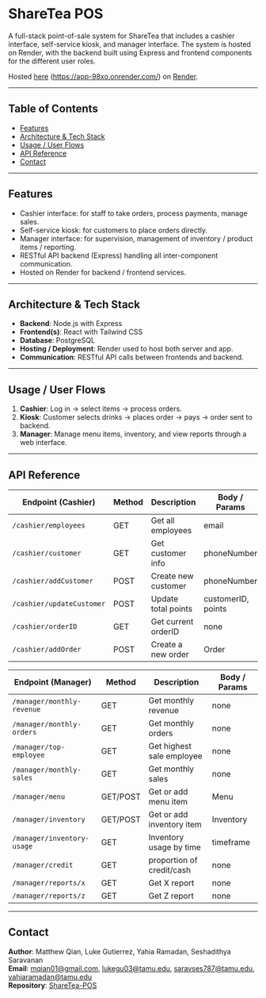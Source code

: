 # ShareTea POS

A full-stack point-of-sale system for ShareTea that includes a cashier interface, self-service kiosk, and manager interface. The system is hosted on Render, with the backend built using Express and frontend components for the different user roles.

Hosted [here](https://app-98xo.onrender.com/) (https://app-98xo.onrender.com/) on [Render](https://render.com).

---

## Table of Contents

- [Features](#features)  
- [Architecture & Tech Stack](#architecture--tech-stack)  
- [Usage / User Flows](#usage--user-flows)   
- [API Reference](#api-reference)  
- [Contact](#contact)  

---

## Features

- Cashier interface: for staff to take orders, process payments, manage sales.  
- Self-service kiosk: for customers to place orders directly.  
- Manager interface: for supervision, management of inventory / product items / reporting.  
- RESTful API backend (Express) handling all inter-component communication.  
- Hosted on Render for backend / frontend services.  

---

## Architecture & Tech Stack

- **Backend**: Node.js with Express  
- **Frontend(s)**: React with Tailwind CSS
- **Database**: PostgreSQL
- **Hosting / Deployment**: Render used to host both server and app.  
- **Communication**: RESTful API calls between frontends and backend.  

---

## Usage / User Flows

1. **Cashier**: Log in → select items → process orders. 
2. **Kiosk**: Customer selects drinks → places order → pays → order sent to backend.  
3. **Manager**: Manage menu items, inventory, and view reports through a web interface.  

---

## API Reference

| Endpoint (Cashier)       | Method | Description         | Body / Params     |
|--------------------------|--------|---------------------|-------------------|
| `/cashier/employees`     | GET    | Get all employees   | email             |
| `/cashier/customer`      | GET    | Get customer info   | phoneNumber       |
| `/cashier/addCustomer`   | POST   | Create new customer | phoneNumber       |
| `/cashier/updateCustomer`| POST   | Update total points | customerID, points|
| `/cashier/orderID`       | GET    | Get current orderID | none              |
| `/cashier/addOrder`      | POST   | Create a new order  | Order             |

| Endpoint (Manager)         | Method   | Description               | Body / Params    |
|----------------------------|----------|---------------------------|------------------|
| `/manager/monthly-revenue` | GET      | Get monthly revenue       | none             |
| `/manager/monthly-orders`  | GET      | Get monthly orders        | none             |
| `/manager/top-employee`    | GET      | Get highest sale employee | none             |
| `/manager/monthly-sales`   | GET      | Get monthly sales         | none             |
| `/manager/menu`            | GET/POST | Get or add menu item      | Menu             |
| `/manager/inventory`       | GET/POST | Get or add inventory item | Inventory        |
| `/manager/inventory-usage` | GET      | Inventory usage by time   | timeframe        |
| `/manager/credit`          | GET      | proportion of credit/cash | none             |
| `/manager/reports/x`       | GET      | Get X report              | none             |
| `/manager/reports/z`       | GET      | Get Z report              | none             |

---

## Contact

**Author**: Matthew Qian, Luke Gutierrez, Yahia Ramadan, Seshadithya Saravanan  
**Email**: <mqian01@gmail.com>, <lukegu03@tamu.edu>, <saravses787@tamu.edu>, <yahiaramadan@tamu.edu>  
**Repository**: [ShareTea-POS](https://github.com/mqian0123/ShareTea-POS)

